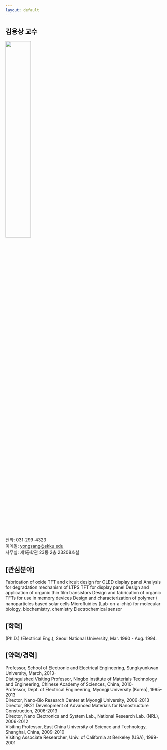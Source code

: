 ```yaml
---
layout: default
---
```


## 김용상 교수

<img src="https://ice.skku.edu/_attach/professor/QYhHrWCPFVHwXZclTtNj.jpg" width="40%" height="40%">

전화: 031-299-4323  
이메일: yongsang@skku.edu  
사무실: 제1공학관 23동 2층 23208호실  

## [관심분야]
Fabrication of oxide TFT and circuit design for OLED display panel 
Analysis for degradation mechanism of LTPS TFT for display panel 
Design and application of organic thin film transistors 
Design and fabrication of organic TFTs for use in memory devices 
Design and characterization of polymer / nanoparticles based solar cells 
Microfluidics (Lab-on-a-chip) for molecular biology, biochemistry, chemistry 
Electrochemical sensor

## [학력]
(Ph.D.) (Electrical Eng.), Seoul National University, Mar. 1990 - Aug. 1994.

## [약력/경력]
Professor, School of Electronic and Electrical Engineering, Sungkyunkwan University, March, 2013-  
Distinguished Visiting Professor, Ningbo Institute of Materials Technology and Engineering, Chinese Academy of Sciences, China, 2010-  
Professor, Dept. of Electrical Engineering, Myongji University (Korea), 1995-2013   
Director, Nano-Bio Research Center at Myongji University, 2006-2013   
Director, BK21 Development of Advanced Materials for Nanostructure Construction, 2006-2013   
Director, Nano Electronics and System Lab., National Research Lab. (NRL), 2006-2012  
Visiting Professor, East China University of Science and Technology, Shanghai, China, 2009-2010  
Visiting Associate Researcher, Univ. of California at Berkeley (USA), 1999-2001  
